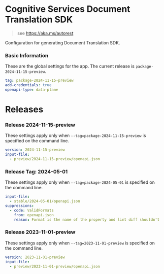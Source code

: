 # Cognitive Services Document Translation  SDK

> see https://aka.ms/autorest

Configuration for generating Document Translation  SDK.

### Basic Information

These are the global settings for the app.
The current release is `package-2024-11-15-preview`.

``` yaml
tag: package-2024-11-15-preview
add-credentials: true
openapi-type: data-plane
```

# Releases

### Release 2024-11-15-preview
These settings apply only when `--tag=package-2024-11-15-preview` is specified on the command line.

``` yaml $(tag) == 'package-2024-11-15-preview'
version: 2024-11-15-preview
input-file:
  - preview/2024-11-15-preview/openapi.json
```

### Release Tag: 2024-05-01
These settings apply only when `--tag=package-2024-05-01` is specified on the command line.

``` yaml $(tag) == 'package-2024-05-01'
input-file: 
  - stable/2024-05-01/openapi.json
suppressions:
  - code: ValidFormats
    from: openapi.json
    reason: Format is the name of the property and lint diff shouldn't be validating that
```

### Release 2023-11-01-preview
These settings apply only when `--tag=2023-11-01-preview` is specified on the command line.

``` yaml $(tag) == '2023-11-01-preview'
version: 2023-11-01-preview
input-file:
  - preview/2023-11-01-preview/openapi.json
```